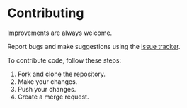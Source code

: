 # Contributing

Improvements are always welcome.

Report bugs and make suggestions using the [issue tracker](https://gitlab.com/johnjago/deformat/issues).

To contribute code, follow these steps:

  1. Fork and clone the repository.
  2. Make your changes.
  3. Push your changes.
  4. Create a merge request.
